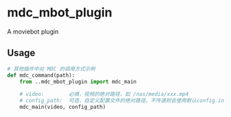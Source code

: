 # mdc_mbot_plugin
A moviebot plugin

## Usage
```python
# 其他插件中对 MDC 的调用方式示例
def mdc_command(path):
    from ..mdc_mbot_plugin import mdc_main
    
    # video:        必填，视频的绝对路径，如 /nas/media/xxx.mp4
    # config_path:  可选，自定义配置文件的绝对路径。不传递则会使用默认config.ini
    mdc_main(video, config_path)
```
